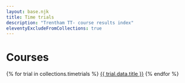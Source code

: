 ```yaml
---
layout: base.njk
title: Time trials
description: "Trentham TT- course results index"
eleventyExcludeFromCollections: true
---
```


# Courses

{% for trial in collections.timetrials %}
    <a href="{{ trial.page.url  }}">{{ trial.data.title }}</a>
{% endfor %}

